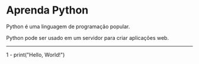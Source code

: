 # Aprenda Python
 
Python é uma linguagem de programação popular.

Python pode ser usado em um servidor para criar aplicações web.


--------------------------------------------


1 - 
print("Hello, World!")


